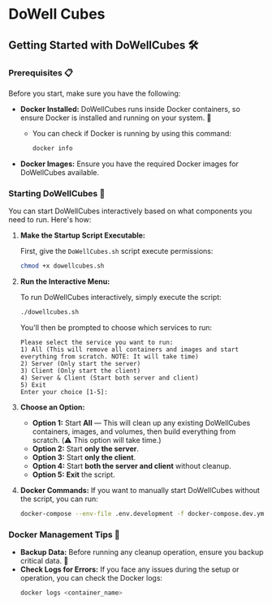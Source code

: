 # DoWell Cubes

## Getting Started with DoWellCubes 🛠️

### Prerequisites 📋

Before you start, make sure you have the following:

- **Docker Installed:** DoWellCubes runs inside Docker containers, so ensure Docker is installed and running on your system. 🐳
  - You can check if Docker is running by using this command:
    ```bash
    docker info
    ```

- **Docker Images:** Ensure you have the required Docker images for DoWellCubes available.

### Starting DoWellCubes 🚦

You can start DoWellCubes interactively based on what components you need to run. Here's how:

1. **Make the Startup Script Executable:**

   First, give the `DoWellCubes.sh` script execute permissions:

   ```bash
   chmod +x dowellcubes.sh
   ```

2. **Run the Interactive Menu:**

   To run DoWellCubes interactively, simply execute the script:

   ```bash
   ./dowellcubes.sh
   ```

   You'll then be prompted to choose which services to run:

   ```text
   Please select the service you want to run:
   1) All (This will remove all containers and images and start everything from scratch. NOTE: It will take time)
   2) Server (Only start the server)
   3) Client (Only start the client)
   4) Server & Client (Start both server and client)
   5) Exit
   Enter your choice [1-5]:
   ```

3. **Choose an Option:**

   - **Option 1:** Start **All** — This will clean up any existing DoWellCubes containers, images, and volumes, then build everything from scratch. (⚠️ This option will take time.)
   - **Option 2:** Start **only the server**.
   - **Option 3:** Start **only the client**.
   - **Option 4:** Start **both the server and client** without cleanup.
   - **Option 5:** **Exit** the script.

4. **Docker Commands:** If you want to manually start DoWellCubes without the script, you can run:
   ```bash
   docker-compose --env-file .env.development -f docker-compose.dev.yml up --build
   ```

### Docker Management Tips 📝

- **Backup Data:** Before running any cleanup operation, ensure you backup critical data. 💾
- **Check Logs for Errors:** If you face any issues during the setup or operation, you can check the Docker logs:
  ```bash
  docker logs <container_name>
  ```

